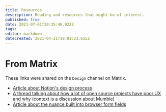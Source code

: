 ```yaml
---
title: Resources
description: Reading and resources that might be of interest.
published: true
date: 2021-07-01T20:35:48.922Z
tags: 
editor: markdown
dateCreated: 2021-04-21T19:01:23.615Z
---
```


# From Matrix

These links were shared on the `Design` channel on Matrix.

- [Article about Notion's design process](https://www.figma.com/blog/design-on-a-deadline-how-notion-pulled-itself-back-from-the-brink-of-failure/)
- [A thread talking about how a lot of open source projects have poor UX and why](https://news.ycombinator.com/item?id=27649307) (context is a discussion about Mumble)
- [Article about the nuance built into browser form fields](https://drewdevault.com/2021/06/27/You-cant-capture-the-nuance.html)
